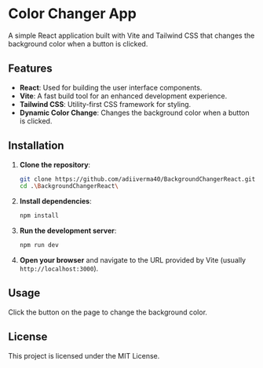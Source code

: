 # Color Changer App

A simple React application built with Vite and Tailwind CSS that changes the background color when a button is clicked.

## Features

- **React**: Used for building the user interface components.
- **Vite**: A fast build tool for an enhanced development experience.
- **Tailwind CSS**: Utility-first CSS framework for styling.
- **Dynamic Color Change**: Changes the background color when a button is clicked.

## Installation

1. **Clone the repository**:
    ```bash
    git clone https://github.com/adiiverma40/BackgroundChangerReact.git
    cd .\BackgroundChangerReact\
    ```

2. **Install dependencies**:
    ```bash
    npm install
    ```

3. **Run the development server**:
    ```bash
    npm run dev
    ```

4. **Open your browser** and navigate to the URL provided by Vite (usually `http://localhost:3000`).

## Usage

Click the button on the page to change the background color.

## License

This project is licensed under the MIT License.
